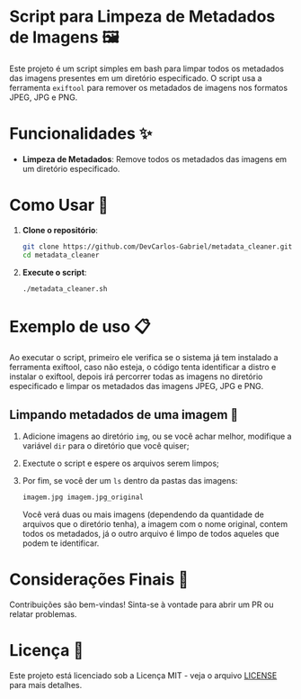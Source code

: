 # Script para Limpeza de Metadados de Imagens 🖼️

Este projeto é um script simples em bash para limpar todos os metadados das imagens presentes em um diretório especificado. O script usa a ferramenta `exiftool` para remover os metadados de imagens nos formatos JPEG, JPG e PNG.

# Funcionalidades ✨

- **Limpeza de Metadados**: Remove todos os metadados das imagens em um diretório especificado.

# Como Usar 🚀

1. **Clone o repositório**:
    ```sh
    git clone https://github.com/DevCarlos-Gabriel/metadata_cleaner.git metadata_cleaner
    cd metadata_cleaner
    ``` 
2. **Execute o script**:
    ```sh
    ./metadata_cleaner.sh
    ```

# Exemplo de uso 📋

Ao executar o script, primeiro ele verifica se o sistema já tem instalado a ferramenta exiftool, caso não esteja, o código tenta identificar a distro e instalar o exiftool, depois irá percorrer todas as imagens no diretório especificado e limpar os metadados das imagens JPEG, JPG e PNG.

## Limpando metadados de uma imagem 🧹

1. Adicione imagens ao diretório `img`, ou se você achar melhor, modifique a variável `dir` para o diretório que você quiser;
2. Exectute o script e espere os arquivos serem limpos;
3. Por fim, se você der um `ls` dentro da pastas das imagens:

   ```sh
   imagem.jpg imagem.jpg_original
   ```

   Você verá duas ou mais imagens (dependendo da quantidade de arquivos que o diretório tenha), a imagem com o nome original, contem todos os metadados, já o outro arquivo é limpo de todos aqueles que podem te identificar.

# Considerações Finais 📝

Contribuições são bem-vindas! Sinta-se à vontade para abrir um PR ou relatar problemas.

# Licença 📄

Este projeto está licenciado sob a Licença MIT - veja o arquivo [LICENSE](https://github.com/DevCarlos-Gabriel/metadata_cleaner/blob/main/LICENSE) para mais detalhes.

